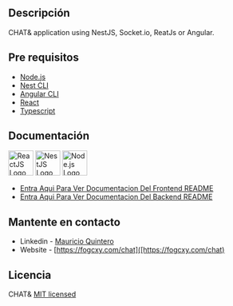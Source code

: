 
## Descripción

CHAT& application using NestJS, Socket.io, ReatJs or Angular.

## Pre requisitos

- [Node.js](https://nodejs.org/en/)
- [Nest CLI](https://docs.nestjs.com/cli/overview)
- [Angular CLI](https://cli.angular.io/)
- [React](https://reactjs.org/)
- [Typescript](https://www.typescriptlang.org/)


## Documentación
<img src="https://upload.wikimedia.org/wikipedia/commons/a/a7/React-icon.svg" width="50" height="50" alt="ReactJS Logo"/>
<img src="https://nestjs.com/img/logo-small.svg" width="50" height="50" alt="NestJS Logo"/>
<img src="https://nodejs.org/static/images/logos/nodejs-new-pantone-black.svg" width="50" height="50" alt="Node.js Logo"/>


- [Entra Aqui Para Ver Documentacion Del Frontend README](Front-React/README.md)
- [Entra Aqui Para Ver Documentacion Del Backend README](Back/README.md)
  
## Mantente en contacto

- Linkedin - [Mauricio Quintero](https://www.linkedin.com/in/alzheimeer)
- Website - [https://fogcxy.com/chat]([https://fogcxy.com/chat)


## Licencia

CHAT& [MIT licensed](LICENSE)